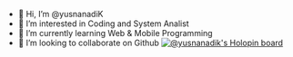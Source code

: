 - 👋 Hi, I’m @yusnanadiK
- 👀 I’m interested in Coding and System Analist
- 🌱 I’m currently learning Web & Mobile Programming
- 💞️ I’m looking to collaborate on Github
[![@yusnanadik's Holopin board](https://holopin.io/api/user/board?user=yusnanadik)](https://holopin.io/@yusnanadik)
<!---
yusnanadiK/yusnanadiK is a ✨ special ✨ repository because its `README.md` (this file) appears on your GitHub profile.
You can click the Preview link to take a look at your changes.
--->
